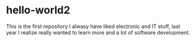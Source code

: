 # hello-world2
This is the first repository
I alwasy have liked electronic and IT stuff, last year I realize really wanted to learn more and a lot of software development.
